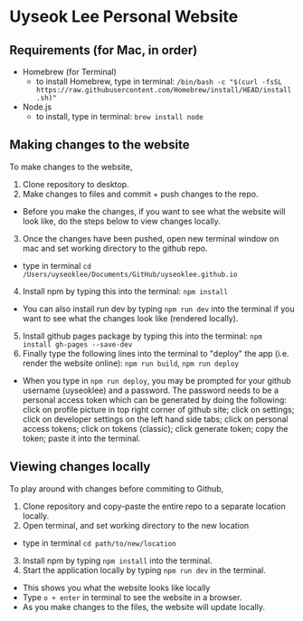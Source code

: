 # Uyseok Lee Personal Website

## Requirements (for Mac, in order)
- Homebrew (for Terminal)
  - to install Homebrew, type in terminal: `/bin/bash -c "$(curl -fsSL https://raw.githubusercontent.com/Homebrew/install/HEAD/install.sh)"`
- Node.js
  - to install, type in terminal: `brew install node`
 
## Making changes to the website 
To make changes to the website,

1. Clone repository to desktop.
2. Make changes to files and commit + push changes to the repo.
- Before you make the changes, if you want to see what the website will look like, do the steps below to view changes locally.
3. Once the changes have been pushed, open new terminal window on mac and set working directory to the github repo.
- type in terminal `cd /Users/uyseoklee/Documents/GitHub/uyseoklee.github.io`
4. Install npm by typing this into the terminal: `npm install`
- You can also install run dev by typing `npm run dev` into the terminal if you want to see what the changes look like (rendered locally).
5. Install github pages package by typing this into the terminal: `npm install gh-pages --save-dev`
6. Finally type the following lines into the terminal to "deploy" the app (i.e. render the website online): `npm run build`, `npm run deploy`
- When you type in `npm run deploy`, you may be prompted for your github username (uyseoklee) and a password. The password needs to be a personal access token which can be generated by doing the following: click on profile picture in top right corner of github site; click on settings; click on developer settings on the left hand side tabs; click on personal access tokens; click on tokens (classic); click generate token; copy the token; paste it into the terminal.
  

## Viewing changes locally
To play around with changes before commiting to Github, 

1. Clone repository and copy-paste the entire repo to a separate location locally.
2. Open terminal, and set working directory to the new location
- type in terminal `cd path/to/new/location`
3. Install npm by typing `npm install` into the terminal.
4. Start the application locally by typing `npm run dev` in the terminal.
- This shows you what the website looks like locally
- Type `o + enter` in terminal to see the website in a browser.
- As you make changes to the files, the website will update locally.
